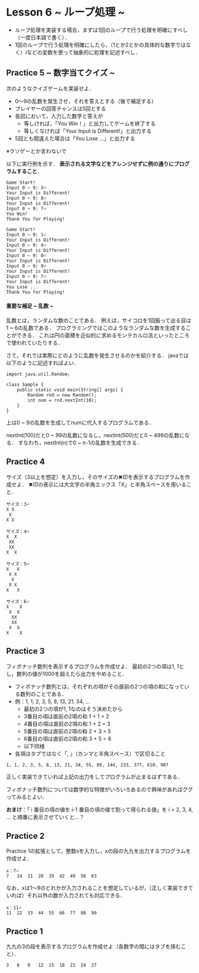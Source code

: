 # Lesson 6 ~ ループ処理 ~

- ループ処理を実装する場合，まずは1回のループで行う処理を明確にすべし（一度日本語で書く）．
- 1回のループで行う処理を明確にしたら，（1とか2とかの具体的な数字ではなく）iなどの変数を使って抽象的に処理を記述すべし．

## Practice 5 ~ 数字当てクイズ ~
次のようなクイズゲームを実装せよ．
- 0〜9の乱数を発生させ，それを答えとする（後で補足する）
- プレイヤーの回答チャンスは5回とする
- 各回において，入力した数字と答えが
	- 等しければ，「You Win！」と出力してゲームを終了する
	- 等しくなければ「Your Input is Different!」と出力する
- 5回とも間違えた場合は「You Lose ...」と出力する

※クソゲーとか言わないで

以下に実行例を示す．
**表示される文字などをアレンジせずに例の通りにプログラムすること**．

```
Game Start!
Input 0 ~ 9: 3⏎
Your Input is Different!
Input 0 ~ 9: 8⏎
Your Input is Different!
Input 0 ~ 9: 7⏎
You Win!
Thank You for Playing!
```

```
Game Start!
Input 0 ~ 9: 1⏎
Your Input is Different!
Input 0 ~ 9: 4⏎
Your Input is Different!
Input 0 ~ 9: 0⏎
Your Input is Different!
Input 0 ~ 9: 9⏎
Your Input is Different!
Input 0 ~ 9: 7⏎
Your Input is Different!
You Lose ...
Thank You for Playing!
```

#### 重要な補足 ~ 乱数 ~
乱数とは，ランダムな数のことである．
例えば，サイコロを1回振って出る目は1 ~ 6の乱数である．
プログラミングではこのようなランダムな数を生成することができる．
これは円の面積を近似的に求めるモンテカルロ法といったところで使われていたりする．

さて，それでは実際にどのように乱数を発生させるのかを紹介する．
javaでは以下のように記述すればよい．

```
import java.util.Random;

class Sample {
	public static void main(String[] args) {
		Random rnd = new Random();
		int num = rnd.nextInt(10);
	}
}
```

上は0 ~ 9の乱数を生成してnumに代入するプログラムである．

nextInt(100)だと0 ~ 99の乱数になるし，nextInt(500)だと0 ~ 499の乱数になる．
すなわち，nextInt(n)で0 ~ n-1の乱数を生成できる．




## Practice 4
サイズ（3以上を想定）を入力し，そのサイズの✖印を表示するプログラムを作成せよ．
✖印の表示には大文字の半角エックス「X」と半角スペースを用いること．

```
サイズ：3⏎
X X
 X
X X
```

```
サイズ：4⏎
X  X
 XX
 XX
X  X
```

```
サイズ：5⏎
X   X
 X X
  X
 X X
X   X
```

```
サイズ：6⏎
X    X
 X  X
  XX
  XX
 X  X
X    X
```


## Practice 3
フィボナッチ数列を表示するプログラムを作成せよ．
最初の2つの項は1, 1とし，数列の値が1000を超えたら出力をやめること．

- フィボナッチ数列とは，それぞれの項がその直前の2つの項の和になっている数列のことである．
- 例：1, 1, 2, 3, 5, 8, 13, 21, 34, ...
  - 最初の2つの項が1, 1なのはそう決めたから
  - 3番目の項は直前の2項の和 1 + 1 = 2
  - 4番目の項は直前の2項の和 1 + 2 = 3
  - 5番目の項は直前の2項の和 2 + 3 = 5
  - 6番目の項は直前の2項の和 3 + 5 = 8
  - 以下同様
- 各項はタブではなく「, 」（カンマと半角スペース）で区切ること

```
1, 1, 2, 3, 5, 8, 13, 21, 34, 55, 89, 144, 233, 377, 610, 987
```

正しく実装できていれば上記の出力をしてプログラムが止まるはずである．

フィボナッチ数列については数学的な特徴がいろいろあるので興味があればググってみるとよい．

**おまけ**：「 i 番目の項の値を i-1 番目の項の値で割って得られる値」を i = 2, 3, 4, ... と順番に表示させていくと…？



## Practice 2
Practice 1の拡張として，整数xを入力し，xの段の九九を出力するプログラムを作成せよ．
```
x：7⏎
7	14	21	28	35	42	49	56	63
```

なお，xは1～9のどれかが入力されることを想定しているが，（正しく実装できていれば）それ以外の数が入力されても対応できる．

```
x：11⏎
11	22	33	44	55	66	77	88	99
```

## Practice 1
九九の3の段を表示するプログラムを作成せよ（各数字の間にはタブを挟むこと）．

```
3	6	9	12	15	18	21	24	27
```
